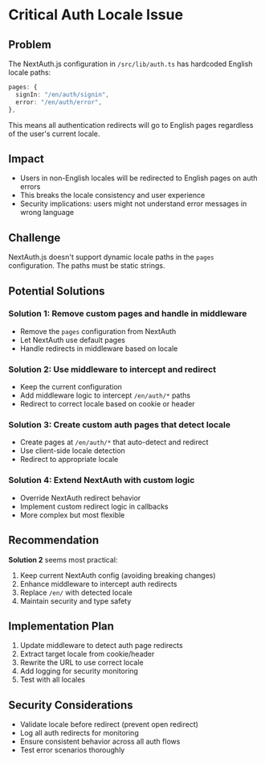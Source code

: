 # Critical Auth Locale Issue

## Problem

The NextAuth.js configuration in `/src/lib/auth.ts` has hardcoded English locale paths:

```typescript
pages: {
  signIn: "/en/auth/signin",
  error: "/en/auth/error",
},
```

This means all authentication redirects will go to English pages regardless of the user's current locale.

## Impact

- Users in non-English locales will be redirected to English pages on auth errors
- This breaks the locale consistency and user experience
- Security implications: users might not understand error messages in wrong language

## Challenge

NextAuth.js doesn't support dynamic locale paths in the `pages` configuration. The paths must be static strings.

## Potential Solutions

### Solution 1: Remove custom pages and handle in middleware

- Remove the `pages` configuration from NextAuth
- Let NextAuth use default pages
- Handle redirects in middleware based on locale

### Solution 2: Use middleware to intercept and redirect

- Keep the current configuration
- Add middleware logic to intercept `/en/auth/*` paths
- Redirect to correct locale based on cookie or header

### Solution 3: Create custom auth pages that detect locale

- Create pages at `/en/auth/*` that auto-detect and redirect
- Use client-side locale detection
- Redirect to appropriate locale

### Solution 4: Extend NextAuth with custom logic

- Override NextAuth redirect behavior
- Implement custom redirect logic in callbacks
- More complex but most flexible

## Recommendation

**Solution 2** seems most practical:

1. Keep current NextAuth config (avoiding breaking changes)
2. Enhance middleware to intercept auth redirects
3. Replace `/en/` with detected locale
4. Maintain security and type safety

## Implementation Plan

1. Update middleware to detect auth page redirects
2. Extract target locale from cookie/header
3. Rewrite the URL to use correct locale
4. Add logging for security monitoring
5. Test with all locales

## Security Considerations

- Validate locale before redirect (prevent open redirect)
- Log all auth redirects for monitoring
- Ensure consistent behavior across all auth flows
- Test error scenarios thoroughly
